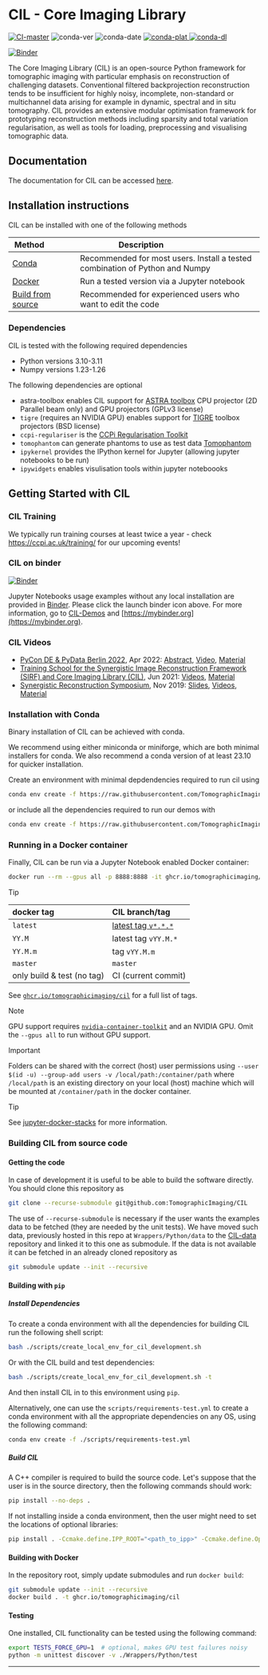# CIL - Core Imaging Library

[![CI-master](https://github.com/TomographicImaging/CIL/actions/workflows/build.yml/badge.svg)](https://github.com/TomographicImaging/CIL/actions/workflows/build.yml) ![conda-ver](https://anaconda.org/ccpi/cil/badges/version.svg) ![conda-date](https://anaconda.org/ccpi/cil/badges/latest_release_date.svg) [![conda-plat](https://anaconda.org/ccpi/cil/badges/platforms.svg) ![conda-dl](https://anaconda.org/ccpi/cil/badges/downloads.svg)](https://anaconda.org/ccpi/cil)

[![Binder](https://mybinder.org/badge_logo.svg)](https://mybinder.org/v2/gh/TomographicImaging/CIL-Demos/HEAD?urlpath=lab/tree/binder%2Findex.ipynb)

The Core Imaging Library (CIL) is an open-source Python framework for tomographic imaging with particular emphasis on reconstruction of challenging datasets. Conventional filtered backprojection reconstruction tends to be insufficient for highly noisy, incomplete, non-standard or multichannel data arising for example in dynamic, spectral and in situ tomography. CIL provides an extensive modular optimisation framework for prototyping reconstruction methods including sparsity and total variation regularisation, as well as tools for loading, preprocessing and visualising tomographic data.

## Documentation

The documentation for CIL can be accessed [here](https://tomographicimaging.github.io/CIL).
## Installation instructions
CIL can be installed with one of the following methods

| Method             | Description                          |
|--------------------|--------------------------------------|
| [Conda](#installation-with-conda) | Recommended for most users. Install a tested combination of Python and Numpy |
| [Docker](#running-in-a-docker-container)  | Run a tested version via a Jupyter notebook| 
| [Build from source](#building-cil-from-source-code)| Recommended for experienced users who want to edit the code |

### Dependencies
CIL is tested with the following required dependencies
- Python versions 3.10-3.11
- Numpy versions 1.23-1.26
  
The following dependencies are optional
- astra-toolbox enables CIL support for [ASTRA toolbox](http://www.astra-toolbox.com) CPU projector (2D Parallel beam only) and GPU projectors (GPLv3 license)
- `tigre` (requires an NVIDIA GPU) enables support for [TIGRE](https://github.com/CERN/TIGRE) toolbox projectors (BSD license)
- `ccpi-regulariser` is the [CCPi Regularisation Toolkit](https://github.com/TomographicImaging/CCPi-Regularisation-Toolkit)
- `tomophantom` can generate phantoms to use as test data [Tomophantom](https://github.com/dkazanc/TomoPhantom)
- `ipykernel`  provides the IPython kernel for Jupyter (allowing jupyter notebooks to be run)
- `ipywidgets` enables visulisation tools within jupyter noteboooks

## Getting Started with CIL

### CIL Training

We typically run training courses at least twice a year - check <https://ccpi.ac.uk/training/> for our upcoming events!

### CIL on binder

[![Binder](https://mybinder.org/badge_logo.svg)](https://mybinder.org/v2/gh/TomographicImaging/CIL-Demos/HEAD?urlpath=lab/tree/binder%2Findex.ipynb)

Jupyter Notebooks usage examples without any local installation are provided in [Binder](https://mybinder.org/v2/gh/TomographicImaging/CIL-Demos/HEAD?urlpath=lab/tree/binder%2Findex.ipynb). Please click the launch binder icon above. For more information, go to [CIL-Demos](https://github.com/TomographicImaging/CIL-Demos) and [https://mybinder.org](https://mybinder.org).

### CIL Videos

- [PyCon DE & PyData Berlin 2022](https://2022.pycon.de), Apr 2022: [Abstract](https://2022.pycon.de/program/GSLJUY), [Video](https://www.youtube.com/watch?v=Xd4erPj0uEs), [Material](https://github.com/TomographicImaging/CIL-Demos/blob/main/binder/PyData22_deblurring.ipynb)
- [Training School for the Synergistic Image Reconstruction Framework (SIRF) and Core Imaging Library (CIL)](https://www.ccpsynerbi.ac.uk/SIRFCIL2021), Jun 2021: [Videos](https://www.youtube.com/playlist?list=PLTuAla-OP8WVNPWZfis6BRsWFq_S0bqvp), [Material](https://github.com/TomographicImaging/CIL-Demos/tree/main/training/2021_Fully3D)
- [Synergistic Reconstruction Symposium](https://www.ccpsynerbi.ac.uk/symposium2019), Nov 2019: [Slides](https://www.ccppetmr.ac.uk/sites/www.ccppetmr.ac.uk/files/Papoutsellis%202.pdf), [Videos](https://www.youtube.com/playlist?list=PLyxAZuV8tuKsOY4DTDzy04DRrwkxBkTYh), [Material](https://github.com/TomographicImaging/CIL-Demos/tree/main/training/2019_SynergisticSymposium)


### Installation with Conda
Binary installation of CIL can be achieved with conda.

We recommend using either miniconda or miniforge, which are both minimal installers for conda. We also recommend a conda version of at least 23.10 for quicker installation.

Create an environment with minimal depdendencies required to run cil using
```bash
conda env create -f https://raw.githubusercontent.com/TomographicImaging/Build-scripts/refs/heads/main/env_files/cil_env.yml
```
or include all the dependencies required to run our demos with
```bash
conda env create -f https://raw.githubusercontent.com/TomographicImaging/Build-scripts/refs/heads/main/env_files/cil_demos_env.yml
```


### Running in a Docker container
Finally, CIL can be run via a Jupyter Notebook enabled Docker container:

```sh
docker run --rm --gpus all -p 8888:8888 -it ghcr.io/tomographicimaging/cil:latest
```

> [!TIP]
> docker tag | CIL branch/tag
> :---|:---
> `latest` | [latest tag `v*.*.*`](https://github.com/TomographicImaging/CIL/releases/latest)
> `YY.M` | latest tag `vYY.M.*`
> `YY.M.m` | tag `vYY.M.m`
> `master` | `master`
> only build & test (no tag) | CI (current commit)
>
> See [`ghcr.io/tomographicimaging/cil`](https://github.com/TomographicImaging/CIL/pkgs/container/cil) for a full list of tags.

<!-- <br/> -->

> [!NOTE]
> GPU support requires [`nvidia-container-toolkit`](https://github.com/NVIDIA/nvidia-container-toolkit) and an NVIDIA GPU.
> Omit the `--gpus all` to run without GPU support.

<!-- <br/> -->

> [!IMPORTANT]
> Folders can be shared with the correct (host) user permissions using
> `--user $(id -u) --group-add users -v /local/path:/container/path`
> where `/local/path` is an existing directory on your local (host) machine which will be mounted at `/container/path` in the docker container.

<!-- <br/> -->

> [!TIP]
> See [jupyter-docker-stacks](https://jupyter-docker-stacks.readthedocs.io/en/latest/using/common.html) for more information.

### Building CIL from source code

#### Getting the code

In case of development it is useful to be able to build the software directly. You should clone this repository as

```sh
git clone --recurse-submodule git@github.com:TomographicImaging/CIL
```

The use of `--recurse-submodule` is necessary if the user wants the examples data to be fetched (they are needed by the unit tests). We have moved such data, previously hosted in this repo at `Wrappers/Python/data` to the [CIL-data](https://github.com/TomographicImaging/CIL-Data) repository and linked it to this one as submodule. If the data is not available it can be fetched in an already cloned repository as

```sh
git submodule update --init --recursive
```

#### Building with `pip`

##### Install Dependencies

To create a conda environment with all the dependencies for building CIL run the following shell script:

```sh
bash ./scripts/create_local_env_for_cil_development.sh
```

Or with the CIL build and test dependencies:

```sh
bash ./scripts/create_local_env_for_cil_development.sh -t
```

And then install CIL in to this environment using `pip`.

Alternatively, one can use the `scripts/requirements-test.yml` to create a conda environment with all the
appropriate dependencies on any OS, using the following command:

```sh
conda env create -f ./scripts/requirements-test.yml
```

##### Build CIL

A C++ compiler is required to build the source code. Let's suppose that the user is in the source directory, then the following commands should work:

```sh
pip install --no-deps .
```

If not installing inside a conda environment, then the user might need to set the locations of optional libraries:

```sh
pip install . -Ccmake.define.IPP_ROOT="<path_to_ipp>" -Ccmake.define.OpenMP_ROOT="<path_to_openmp>"
```

#### Building with Docker

In the repository root, simply update submodules and run `docker build`:

```sh
git submodule update --init --recursive
docker build . -t ghcr.io/tomographicimaging/cil
```

#### Testing

One installed, CIL functionality can be tested using the following command:

```sh
export TESTS_FORCE_GPU=1  # optional, makes GPU test failures noisy
python -m unittest discover -v ./Wrappers/Python/test
```
****
